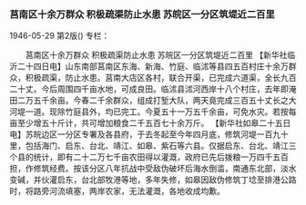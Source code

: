 ### 莒南区十余万群众  积极疏渠防止水患  苏皖区一分区筑堤近二百里

1946-05-29
第2版()
专栏：

　　莒南区十余万群众
    积极疏渠防止水患
    苏皖区一分区筑堤近二百里
    【新华社临沂二十四日电】山东南部莒南区东海、新海、竹庭、临沭等县四五百村庄十余万群众，积极疏渠，防止水患。莒南大店区各村，联合开渠，已完成六道渠，全长九百二十丈。今后周围四千亩水地，可成良田。临沭县沭河西岸十八个村庄，去年即淹田二万五千余亩。今春二千余群众，组成打堑大队，两天竟完成三百五十丈长之大河堤一道。现除竹庭县外，均已完工。今夏五十一万五千余亩，可免水灾。若按每亩至少增五十斤计，共可增加粮食二千五百七十余万斤。
    【新华社如皋二十五日电】苏皖边区一分区专署及各县府，于去冬起至今年四月底，修筑河堤一百九十里，包括海门、启东、台北、靖江、如皋、紫石等六县。仅据启东、台北、靖江三个县的统计，即有二十二万七千亩农田得以灌溉，政府已先后拨粮一万四千五百担，作修筑经费。按该分区八年抗战中受敌伪破坏后海水倒滥，南通东北部，淡水变碱，并伙灌启东，台北部牧港等地，多年失修，如皋因敌伪修筑丁埝至排港公路时，将路旁河流填塞，两岸农家，无法灌溉，各地收成均歉。

